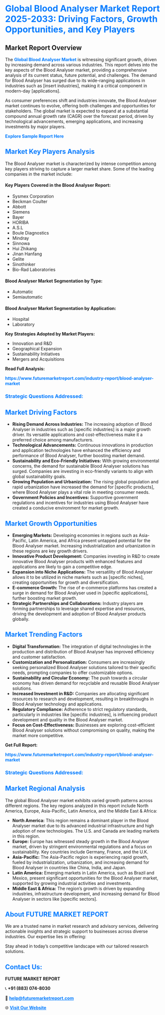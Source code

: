 <h1 style="color: #007BFF;">Global Blood Analyser Market Report 2025-2033: Driving Factors, Growth Opportunities, and Key Players</h1>

<section id="overview">
<h2>Market Report Overview</h2>
<p>The <a href="https://www.futuremarketreport.com/industry-report/blood-analyser-market" style="color: #007BFF; text-decoration: none;"><strong>Global Blood Analyser Market</strong></a> is witnessing significant growth, driven by increasing demand across various industries. This report delves into the key aspects of the Blood Analyser market, providing a comprehensive analysis of its current status, future potential, and challenges. The demand for Blood Analyser has surged due to its wide-ranging applications in industries such as [insert industries], making it a critical component in modern-day [applications].</p>
<p>As consumer preferences shift and industries innovate, the Blood Analyser market continues to evolve, offering both challenges and opportunities for stakeholders. The global market is expected to expand at a substantial compound annual growth rate (CAGR) over the forecast period, driven by technological advancements, emerging applications, and increasing investments by major players.</p>
</section>

<section id="overview">
<p><a href="https://www.futuremarketreport.com/request-sample/reportId=98389" style="color: #007BFF; text-decoration: none;"><strong>Explore Sample Report Here</strong></a></p>
</section>

<section id="key-players">
<h2 style="color: #007BFF;">Market Key Players Analysis</h2>
<p>The Blood Analyser market is characterized by intense competition among key players striving to capture a larger market share. Some of the leading companies in the market include:</p>
<h4>Key Players Covered in the Blood Analyser Report:</h4>
<ul><li>Sysmex Corporation</li><li>Beckman Coulter</li><li>Abbott</li><li>Siemens</li><li>Bayer</li><li>HORIBA</li><li>A.S.L</li><li>Boule Diagnostics</li><li>Mindray</li><li>Sinnowa</li><li>Hui Zhikang</li><li>Jinan Hanfang</li><li>Gelite</li><li>Sinothinker</li><li>Bio-Rad Laboratories</li></ul>
<h4>Blood Analyser Market Segmentation by Type:</h4>
<ul><li>Automatic</li><li>Semiautomatic</li></ul>

<h4>Blood Analyser Market Segmentation by Application:</h4>
<ul><li>Hospital</li><li>Laboratory</li></ul>
<p><strong>Key Strategies Adopted by Market Players:</strong></p>
<ul>
<li>Innovation and R&D</li>
<li>Geographical Expansion</li>
<li>Sustainability Initiatives</li>
<li>Mergers and Acquisitions</li>
</ul>
</section>

<section>
<p><strong>Read Full Analysis: </strong></p><a href="https://www.futuremarketreport.com/industry-report/blood-analyser-market" style="color: #007BFF; text-decoration: none;"><strong>https://www.futuremarketreport.com/industry-report/blood-analyser-market</strong></a>
<h3 style="color: #007BFF;">Strategic Questions Addressed:</h3>
</section>

<section id="driving-factors">
<h2 style="color: #007BFF;">Market Driving Factors</h2>
<ul>
<li><strong>Rising Demand Across Industries:</strong> The increasing adoption of Blood Analyser in industries such as [specific industries] is a major growth driver. Its versatile applications and cost-effectiveness make it a preferred choice among manufacturers.</li>
<li><strong>Technological Advancements:</strong> Continuous innovations in production and application technologies have enhanced the efficiency and performance of Blood Analyser, further boosting market demand.</li>
<li><strong>Sustainability and Eco-Friendly Initiatives:</strong> With growing environmental concerns, the demand for sustainable Blood Analyser solutions has surged. Companies are investing in eco-friendly variants to align with global sustainability goals.</li>
<li><strong>Growing Population and Urbanization:</strong> The rising global population and rapid urbanization have increased the demand for [specific products], where Blood Analyser plays a vital role in meeting consumer needs.</li>
<li><strong>Government Policies and Incentives:</strong> Supportive government regulations and incentives for industries using Blood Analyser have created a conducive environment for market growth.</li>
</ul>
</section>

<section id="growth-opportunities">
<h2 style="color: #007BFF;">Market Growth Opportunities</h2>
<ul>
<li><strong>Emerging Markets:</strong> Developing economies in regions such as Asia-Pacific, Latin America, and Africa present untapped potential for the Blood Analyser market. Increasing industrialization and urbanization in these regions are key growth drivers.</li>
<li><strong>Innovative Product Development:</strong> Companies investing in R&D to create innovative Blood Analyser products with enhanced features and applications are likely to gain a competitive edge.</li>
<li><strong>Expansion into Niche Applications:</strong> The versatility of Blood Analyser allows it to be utilized in niche markets such as [specific niches], creating opportunities for growth and diversification.</li>
<li><strong>E-commerce Growth:</strong> The rise of e-commerce platforms has created a surge in demand for Blood Analyser used in [specific applications], further boosting market growth.</li>
<li><strong>Strategic Partnerships and Collaborations:</strong> Industry players are forming partnerships to leverage shared expertise and resources, driving the development and adoption of Blood Analyser products globally.</li>
</ul>
</section>

<section id="trending-factors">
<h2 style="color: #007BFF;">Market Trending Factors</h2>
<ul>
<li><strong>Digital Transformation:</strong> The integration of digital technologies in the production and distribution of Blood Analyser has improved efficiency and customer satisfaction.</li>
<li><strong>Customization and Personalization:</strong> Consumers are increasingly seeking personalized Blood Analyser solutions tailored to their specific needs, prompting companies to offer customizable options.</li>
<li><strong>Sustainability and Circular Economy:</strong> The push towards a circular economy has driven demand for recyclable and reusable Blood Analyser solutions.</li>
<li><strong>Increased Investment in R&D:</strong> Companies are allocating significant resources to research and development, resulting in breakthroughs in Blood Analyser technology and applications.</li>
<li><strong>Regulatory Compliance:</strong> Adherence to strict regulatory standards, particularly in industries like [specific industries], is influencing product development and quality in the Blood Analyser market.</li>
<li><strong>Focus on Cost-Effectiveness:</strong> Businesses are exploring cost-efficient Blood Analyser solutions without compromising on quality, making the market more competitive.</li>
</ul>
</section>

<section>
<p><strong>Get Full Report: </strong></p><a href="https://www.futuremarketreport.com/industry-report/blood-analyser-market" style="color: #007BFF; text-decoration: none;"><strong>https://www.futuremarketreport.com/industry-report/blood-analyser-market</strong></a>
<h3 style="color: #007BFF;">Strategic Questions Addressed:</h3>
</section>


<section id="regional-analysis">
<h2 style="color: #007BFF;">Market Regional Analysis</h2>
<p>The global Blood Analyser market exhibits varied growth patterns across different regions. The key regions analyzed in this report include North America, Europe, Asia-Pacific, Latin America, and the Middle East & Africa:</p>
<ul>
<li><strong>North America:</strong> This region remains a dominant player in the Blood Analyser market due to its advanced industrial infrastructure and high adoption of new technologies. The U.S. and Canada are leading markets in this region.</li>
<li><strong>Europe:</strong> Europe has witnessed steady growth in the Blood Analyser market, driven by stringent environmental regulations and a focus on sustainability. Key countries include Germany, France, and the U.K.</li>
<li><strong>Asia-Pacific:</strong> The Asia-Pacific region is experiencing rapid growth, fueled by industrialization, urbanization, and increasing demand for Blood Analyser in countries like China, India, and Japan.</li>
<li><strong>Latin America:</strong> Emerging markets in Latin America, such as Brazil and Mexico, present significant opportunities for the Blood Analyser market, supported by growing industrial activities and investments.</li>
<li><strong>Middle East & Africa:</strong> The region’s growth is driven by expanding industries, infrastructure development, and increasing demand for Blood Analyser in sectors like [specific sectors].</li>
</ul>
</section>

<footer>
<h2 style="color: #007BFF;">About FUTURE MARKET REPORT</h2>
<p>We are a trusted name in market research and advisory services, delivering actionable insights and strategic support to businesses across diverse industries. Our expertise lies in offering:</p>

<p>Stay ahead in today’s competitive landscape with our tailored research solutions.</p>

<h2 style="color: #007BFF;">Contact Us:</h2>
<p><strong>FUTURE MARKET REPORT</strong></p>
<p>📞 <strong>+91 (883) 074-8030</strong></p>
<p>📧 <strong><a href="mailto:help@futuremarketreport.com" style="color: #007BFF;">help@futuremarketreport.com</a></strong></p>
<p>🌐 <strong><a href="https://www.futuremarketreport.com/" style="color: #007BFF;">Visit Our Website</a></strong></p>
</footer>